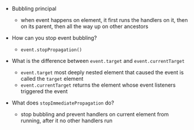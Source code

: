 - Bubbling principal 
  - when event happens on element, it first runs the handlers on it, then on its parent, then all the way up on other ancestors 
- How can you stop event bubbling?
  - `event.stopPropagation()`
- What is the difference between `event.target` and `event.currentTarget`
  - `event.target` most deeply nested element that caused the event is called the `target` element 
  - `event.currentTarget` returns the element whose event listeners triggered the event 

- What does `stopImmediatePropagation` do?
  - stop bubbling and prevent handlers on current element from running, after it no other handlers run 

